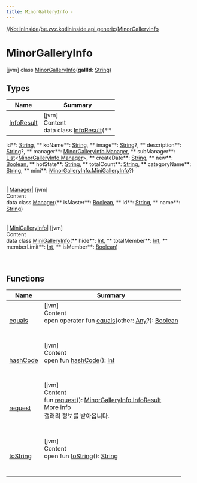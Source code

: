 ```yaml
---
title: MinorGalleryInfo -
---
```

//[KotlinInside](../../index.md)/[be.zvz.kotlininside.api.generic](../index.md)/[MinorGalleryInfo](index.md)



# MinorGalleryInfo  
 [jvm] class [MinorGalleryInfo](index.md)(**gallId**: [String](https://kotlinlang.org/api/latest/jvm/stdlib/kotlin/-string/index.html))   


## Types  
  
|  Name|  Summary| 
|---|---|
| <a name="be.zvz.kotlininside.api.generic/MinorGalleryInfo.InfoResult///PointingToDeclaration/"></a>[InfoResult](-info-result/index.md)| <a name="be.zvz.kotlininside.api.generic/MinorGalleryInfo.InfoResult///PointingToDeclaration/"></a>[jvm]  <br>Content  <br>data class [InfoResult](-info-result/index.md)(**
id**: [String](https://kotlinlang.org/api/latest/jvm/stdlib/kotlin/-string/index.html), **
koName**: [String](https://kotlinlang.org/api/latest/jvm/stdlib/kotlin/-string/index.html), **
image**: [String](https://kotlinlang.org/api/latest/jvm/stdlib/kotlin/-string/index.html)?, **
description**: [String](https://kotlinlang.org/api/latest/jvm/stdlib/kotlin/-string/index.html)?, **
manager**: [MinorGalleryInfo.Manager](-manager/index.md), **
subManager**: [List](https://kotlinlang.org/api/latest/jvm/stdlib/kotlin.collections/-list/index.html)<[MinorGalleryInfo.Manager](-manager/index.md)>, **
createDate**: [String](https://kotlinlang.org/api/latest/jvm/stdlib/kotlin/-string/index.html), **
new**: [Boolean](https://kotlinlang.org/api/latest/jvm/stdlib/kotlin/-boolean/index.html), **
hotState**: [String](https://kotlinlang.org/api/latest/jvm/stdlib/kotlin/-string/index.html), **
totalCount**: [String](https://kotlinlang.org/api/latest/jvm/stdlib/kotlin/-string/index.html), **
categoryName**: [String](https://kotlinlang.org/api/latest/jvm/stdlib/kotlin/-string/index.html), **
mini**: [MinorGalleryInfo.MiniGalleryInfo](-mini-gallery-info/index.md)?)  <br><br><br>
| <a name="be.zvz.kotlininside.api.generic/MinorGalleryInfo.Manager///PointingToDeclaration/"></a>[Manager](-manager/index.md)| <a name="be.zvz.kotlininside.api.generic/MinorGalleryInfo.Manager///PointingToDeclaration/"></a>[jvm]  <br>Content  <br>data class [Manager](-manager/index.md)(**
isMaster**: [Boolean](https://kotlinlang.org/api/latest/jvm/stdlib/kotlin/-boolean/index.html), **
id**: [String](https://kotlinlang.org/api/latest/jvm/stdlib/kotlin/-string/index.html), **
name**: [String](https://kotlinlang.org/api/latest/jvm/stdlib/kotlin/-string/index.html))  <br><br><br>
| <a name="be.zvz.kotlininside.api.generic/MinorGalleryInfo.MiniGalleryInfo///PointingToDeclaration/"></a>[MiniGalleryInfo](-mini-gallery-info/index.md)| <a name="be.zvz.kotlininside.api.generic/MinorGalleryInfo.MiniGalleryInfo///PointingToDeclaration/"></a>[jvm]  <br>Content  <br>data class [MiniGalleryInfo](-mini-gallery-info/index.md)(**
hide**: [Int](https://kotlinlang.org/api/latest/jvm/stdlib/kotlin/-int/index.html), **
totalMember**: [Int](https://kotlinlang.org/api/latest/jvm/stdlib/kotlin/-int/index.html), **
memberLimit**: [Int](https://kotlinlang.org/api/latest/jvm/stdlib/kotlin/-int/index.html), **
isMember**: [Boolean](https://kotlinlang.org/api/latest/jvm/stdlib/kotlin/-boolean/index.html))  <br><br><br>


## Functions  

|  Name|  Summary| 
|---|---|
| <a name="kotlin/Any/equals/#kotlin.Any?/PointingToDeclaration/"></a>[equals](../../be.zvz.kotlininside.utils/-string-util/-companion/index.md#%5Bkotlin%2FAny%2Fequals%2F%23kotlin.Any%3F%2FPointingToDeclaration%2F%5D%2FFunctions%2F49489957)| <a name="kotlin/Any/equals/#kotlin.Any?/PointingToDeclaration/"></a>[jvm]  <br>Content  <br>open operator fun [equals](../../be.zvz.kotlininside.utils/-string-util/-companion/index.md#%5Bkotlin%2FAny%2Fequals%2F%23kotlin.Any%3F%2FPointingToDeclaration%2F%5D%2FFunctions%2F49489957)(other: [Any](https://kotlinlang.org/api/latest/jvm/stdlib/kotlin/-any/index.html)?): [Boolean](https://kotlinlang.org/api/latest/jvm/stdlib/kotlin/-boolean/index.html)  <br><br><br>
| <a name="kotlin/Any/hashCode/#/PointingToDeclaration/"></a>[hashCode](../../be.zvz.kotlininside.utils/-string-util/-companion/index.md#%5Bkotlin%2FAny%2FhashCode%2F%23%2FPointingToDeclaration%2F%5D%2FFunctions%2F49489957)| <a name="kotlin/Any/hashCode/#/PointingToDeclaration/"></a>[jvm]  <br>Content  <br>open fun [hashCode](../../be.zvz.kotlininside.utils/-string-util/-companion/index.md#%5Bkotlin%2FAny%2FhashCode%2F%23%2FPointingToDeclaration%2F%5D%2FFunctions%2F49489957)(): [Int](https://kotlinlang.org/api/latest/jvm/stdlib/kotlin/-int/index.html)  <br><br><br>
| <a name="be.zvz.kotlininside.api.generic/MinorGalleryInfo/request/#/PointingToDeclaration/"></a>[request](request.md)| <a name="be.zvz.kotlininside.api.generic/MinorGalleryInfo/request/#/PointingToDeclaration/"></a>[jvm]  <br>Content  <br>fun [request](request.md)(): [MinorGalleryInfo.InfoResult](-info-result/index.md)  <br>More info  <br>갤러리 정보를 받아옵니다.  <br><br><br>
| <a name="kotlin/Any/toString/#/PointingToDeclaration/"></a>[toString](../../be.zvz.kotlininside.utils/-string-util/-companion/index.md#%5Bkotlin%2FAny%2FtoString%2F%23%2FPointingToDeclaration%2F%5D%2FFunctions%2F49489957)| <a name="kotlin/Any/toString/#/PointingToDeclaration/"></a>[jvm]  <br>Content  <br>open fun [toString](../../be.zvz.kotlininside.utils/-string-util/-companion/index.md#%5Bkotlin%2FAny%2FtoString%2F%23%2FPointingToDeclaration%2F%5D%2FFunctions%2F49489957)(): [String](https://kotlinlang.org/api/latest/jvm/stdlib/kotlin/-string/index.html)  <br><br><br>

